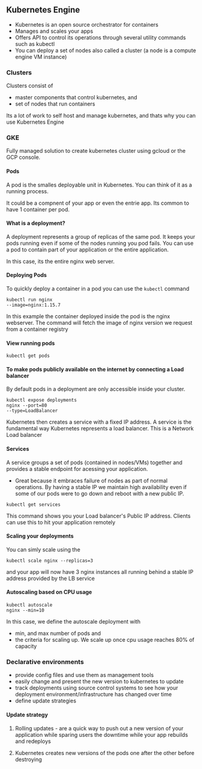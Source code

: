 ## Kubernetes Engine

- Kubernetes is an open source orchestrator for containers
- Manages and scales your apps
- Offers API to control its operations through several utility commands such as kubectl
- You can deploy a set of nodes also called a cluster (a node is a compute engine VM instance)

### Clusters
 Clusters consist of 
 - master components that control kubernetes, and
 - set of nodes that run containers
 
 Its a lot of work to self host and manage kubernetes, and thats why you can use Kubernetes Engine
 
 ### GKE
 Fully managed solution to create kubernetes cluster using gcloud or the GCP console.
 
 #### Pods
 A pod is the smalles deployable unit in Kubernetes. You can think of it as a running process.
 
 It could be a compnent of your app or even the entrie app. Its common to have 1 container per pod.
 
 #### What is a deployment?

A deployment represents a group of replicas of the same pod. It keeps your pods running even if some of the nodes running you pod fails.
You can use a pod to contain part of your application or the entire application.

In this case, its the entire nginx web server.
 
 #### Deploying Pods
 
 To quickly deploy a container in a pod you can use the ```kubectl``` command
 
 ```
 kubectl run nginx
 --image=nginx:1.15.7
 ```
 In this example the container deployed inside the pod is the nginx webserver. The command will fetch the image of nginx version we request
from a container registry

#### View running pods
``` kubectl get pods ```

#### To make pods publicly available on the internet by connecting a Load balancer

By default pods in a deployment are only accessible inside your cluster.
```
kubectl expose deployments
nginx --port=80
--type=LoadBalancer
```
Kubernetes then creates a service with a fixed IP address. A service is the fundamental way Kubernetes represents a load balancer.
This is a Network Load balancer 

#### Services

A service groups a set of pods (contained in nodes/VMs) together and provides a stable endpoint for acessing your application.
- Great because it embraces failure of nodes as part of normal operations. By having a stable IP we maintain high availability even if some of our pods were to go down and reboot with a new public IP.

```
kubectl get services
```
This command shows you your Load balancer's Public IP address. Clients can use this to hit your application remotely

#### Scaling your deployments

You can simly scale using the 
 ```
 kubectl scale nginx --replicas=3
 ```
 and your app will now have 3 nginx instances all running behind a stable IP address provided by the LB service
 
 #### Autoscaling based on CPU usage
 ```
 kubectl autoscale 
 nginx --min=10 
```
In this case, we define the autoscale deployment with
- min, and max number of pods and 
- the criteria for scaling up. We scale up once cpu usage reaches 80% of capacity

### Declarative environments
- provide config files and use them as management tools
- easily change and present the new version to kubernetes to update
- track deployments using source control systems to see how your deployment environment/infrastructure has changed over time
- define update strategies

#### Update strategy
1. Rolling updates - are a quick way to push out a new version of your application while sparing users the downtime while your app rebuilds and redeploys

2. Kubernetes creates new versions of the pods one after the other before destroying 

